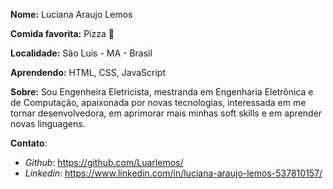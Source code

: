 **Nome:** Luciana Araujo Lemos

**Comida favorita:** Pizza 💖

**Localidade:** São Luís - MA - Brasil

**Aprendendo:** HTML, CSS, JavaScript

**Sobre:** Sou Engenheira Eletricista, mestranda em Engenharia Eletrônica e de Computação, apaixonada por novas tecnologias, interessada em me tornar desenvolvedora, em aprimorar mais minhas soft skills e em aprender novas linguagens.

**Contato**:
- *Github*: https://github.com/Luarlemos/
- *Linkedin*: https://www.linkedin.com/in/luciana-araujo-lemos-537810157/